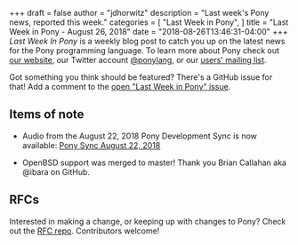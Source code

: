 +++
draft = false
author = "jdhorwitz"
description = "Last week's Pony news, reported this week."
categories = [
    "Last Week in Pony",
]
title = "Last Week in Pony - August 26, 2018"
date = "2018-08-26T13:46:31-04:00"
+++
_Last Week In Pony_ is a weekly blog post to catch you up on the latest news for the Pony programming language. To learn more about Pony check out [our website](https://ponylang.io), our Twitter account [@ponylang](https://twitter.com/ponylang), or our [users' mailing list](https://pony.groups.io/g/user). 

Got something you think should be featured? There's a GitHub issue for that! Add a comment to the [open "Last Week in Pony" issue](https://github.com/ponylang/ponylang.github.io/issues?q=is%3Aissue+is%3Aopen+label%3Alast-week-in-pony).
<!--more-->


## Items of note

- Audio from the August 22, 2018 Pony Development Sync is now available: [Pony Sync August 22, 2018](https://pony.groups.io/g/dev/files/Pony%20Sync/2018_08_22)

- OpenBSD support was merged to master! Thank you Brian Callahan aka @ibara on GitHub.

## RFCs

Interested in making a change, or keeping up with changes to Pony? Check out the [RFC repo](https://github.com/ponylang/rfcs). Contributors welcome!
